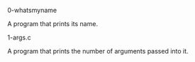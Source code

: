 0-whatsmyname

A program that prints its name.

1-args.c

A program that prints the number of arguments passed into it.

